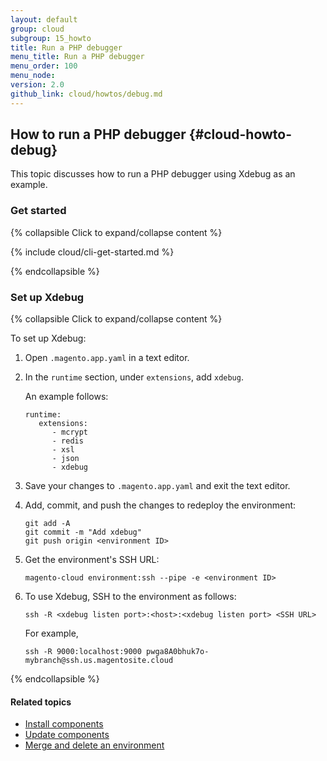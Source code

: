 ```yaml
---
layout: default
group: cloud
subgroup: 15_howto
title: Run a PHP debugger
menu_title: Run a PHP debugger
menu_order: 100
menu_node: 
version: 2.0
github_link: cloud/howtos/debug.md
---
```


## How to run a PHP debugger {#cloud-howto-debug}
This topic discusses how to run a PHP debugger using Xdebug as an example.

### Get started

{% collapsible Click to expand/collapse content %}

{% include cloud/cli-get-started.md %}

{% endcollapsible %}

### Set up Xdebug

{% collapsible Click to expand/collapse content %}

To set up Xdebug:

1.	Open `.magento.app.yaml` in a text editor.
2.	In the `runtime` section, under `extensions`, add `xdebug`.

	An example follows:

		runtime:
		   extensions:
		      - mcrypt
			  - redis
			  - xsl
			  - json
		      - xdebug
3.	Save your changes to `.magento.app.yaml` and exit the text editor.
4.	Add, commit, and push the changes to redeploy the environment:

		git add -A
		git commit -m "Add xdebug"
		git push origin <environment ID>
5.	Get the environment's SSH URL:

		magento-cloud environment:ssh --pipe -e <environment ID>
6.	To use Xdebug, SSH to the environment as follows:

		ssh -R <xdebug listen port>:<host>:<xdebug listen port> <SSH URL>

	For example,

		ssh -R 9000:localhost:9000 pwga8A0bhuk7o-mybranch@ssh.us.magentosite.cloud

{% endcollapsible %}

#### Related topics
*	[Install components]({{page.baseurl}}cloud/howtos/install-components.html)
*	[Update components]({{page.baseurl}}cloud/howtos/update-components.html)
*	[Merge and delete an environment]({{page.baseurl}}cloud/howtos/environment-tutorial-env-merge.html)
